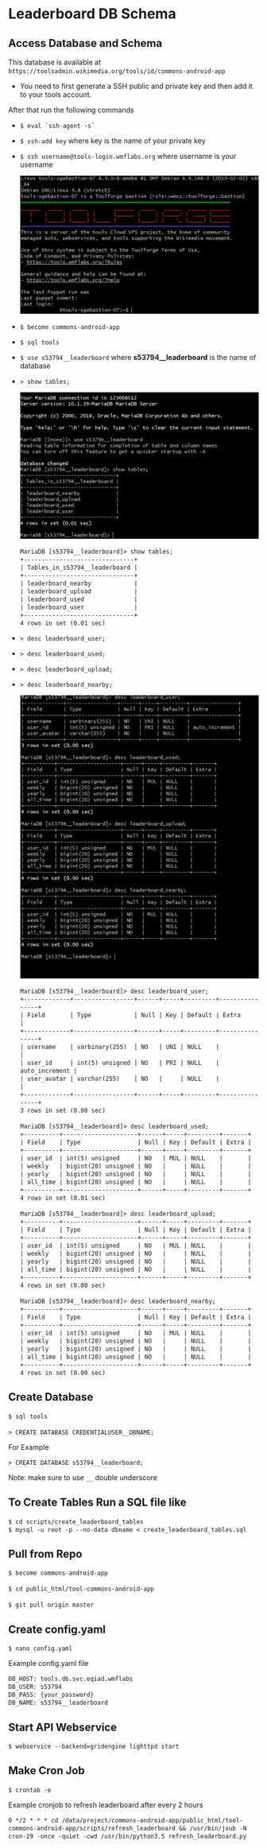 # Leaderboard DB Schema

## Access Database and Schema
This database is available at `https://toolsadmin.wikimedia.org/tools/id/commons-android-app`

- You need to first generate a SSH public and private key and then add it to your tools account.

After that run the following commands

- ```$ eval `ssh-agent -s` ```

- `$ ssh-add key` where key is the name of your private key

- `$ ssh username@tools-login.wmflabs.org` where username is your username

  ![tools-screenshot](images/tools-screenshot.png)

- `$ become commons-android-app`

- `$ sql tools`

- `$ use s53794__leaderboard` where **s53794__leaderboard** is the name of database

- `> show tables;`

  ![show-tables](images/show-tables.png)

  ```
  MariaDB [s53794__leaderboard]> show tables;
  +-------------------------------+
  | Tables_in_s53794__leaderboard |
  +-------------------------------+
  | leaderboard_nearby            |
  | leaderboard_upload            |
  | leaderboard_used              |
  | leaderboard_user              |
  +-------------------------------+
  4 rows in set (0.01 sec)

  ```

- `> desc leaderboard_user;`

- `> desc leaderboard_used;`

- `> desc leaderboard_upload;`

- `> desc leaderboard_nearby;`

  ![desc-tables](images/desc-tables.png)

  ```
  MariaDB [s53794__leaderboard]> desc leaderboard_user;
  +-------------+-----------------+------+-----+---------+----------------+
  | Field       | Type            | Null | Key | Default | Extra          |
  +-------------+-----------------+------+-----+---------+----------------+
  | username    | varbinary(255)  | NO   | UNI | NULL    |                |
  | user_id     | int(5) unsigned | NO   | PRI | NULL    | auto_increment |
  | user_avatar | varchar(255)    | NO   |     | NULL    |                |
  +-------------+-----------------+------+-----+---------+----------------+
  3 rows in set (0.00 sec)

  MariaDB [s53794__leaderboard]> desc leaderboard_used;
  +----------+---------------------+------+-----+---------+-------+
  | Field    | Type                | Null | Key | Default | Extra |
  +----------+---------------------+------+-----+---------+-------+
  | user_id  | int(5) unsigned     | NO   | MUL | NULL    |       |
  | weekly   | bigint(20) unsigned | NO   |     | NULL    |       |
  | yearly   | bigint(20) unsigned | NO   |     | NULL    |       |
  | all_time | bigint(20) unsigned | NO   |     | NULL    |       |
  +----------+---------------------+------+-----+---------+-------+
  4 rows in set (0.01 sec)

  MariaDB [s53794__leaderboard]> desc leaderboard_upload;
  +----------+---------------------+------+-----+---------+-------+
  | Field    | Type                | Null | Key | Default | Extra |
  +----------+---------------------+------+-----+---------+-------+
  | user_id  | int(5) unsigned     | NO   | MUL | NULL    |       |
  | weekly   | bigint(20) unsigned | NO   |     | NULL    |       |
  | yearly   | bigint(20) unsigned | NO   |     | NULL    |       |
  | all_time | bigint(20) unsigned | NO   |     | NULL    |       |
  +----------+---------------------+------+-----+---------+-------+
  4 rows in set (0.00 sec)

  MariaDB [s53794__leaderboard]> desc leaderboard_nearby;
  +----------+---------------------+------+-----+---------+-------+
  | Field    | Type                | Null | Key | Default | Extra |
  +----------+---------------------+------+-----+---------+-------+
  | user_id  | int(5) unsigned     | NO   | MUL | NULL    |       |
  | weekly   | bigint(20) unsigned | NO   |     | NULL    |       |
  | yearly   | bigint(20) unsigned | NO   |     | NULL    |       |
  | all_time | bigint(20) unsigned | NO   |     | NULL    |       |
  +----------+---------------------+------+-----+---------+-------+
  4 rows in set (0.00 sec)
  ```

## Create Database

```
$ sql tools

> CREATE DATABASE CREDENTIALUSER__DBNAME;

```

For Example

```
> CREATE DATABASE s53794__leaderboard;
```
Note: make sure to use `__` double underscore


## To Create Tables Run a SQL file like

```
$ cd scripts/create_leaderboard_tables
$ mysql -u root -p --no-data dbname < create_leaderboard_tables.sql
```

## Pull from Repo

```
$ become commons-android-app

$ cd public_html/tool-commons-android-app

$ git pull origin master

```

## Create config.yaml

```
$ nano config.yaml
```

Example config.yaml file
```
DB_HOST: tools.db.svc.eqiad.wmflabs
DB_USER: s53794
DB_PASS: {your_password}
DB_NAME: s53794__leaderboard
```

## Start API Webservice

```
$ webservice --backend=gridengine lighttpd start
```

## Make Cron Job

```
$ crontab -e
```

Example cronjob to refresh leaderboard after every 2 hours
```
0 */2 * * * cd /data/project/commons-android-app/public_html/tool-commons-android-app/scripts/refresh_leaderboard && /usr/bin/jsub -N cron-29 -once -quiet -cwd /usr/bin/python3.5 refresh_leaderboard.py
```
